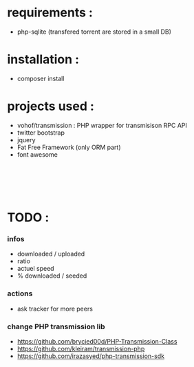 # requirements :
- php-sqlite (transfered torrent are stored in a small DB)

# installation :
- composer install

# projects used :
- vohof/transmission : PHP wrapper for transmisison RPC API
- twitter bootstrap
- jquery
- Fat Free Framework (only ORM part)
- font awesome

<br/>
<br/>
<br/>
<br/>

# TODO :
### infos
- downloaded / uploaded
- ratio
- actuel speed
- % downloaded / seeded

### actions
- ask tracker for more peers

### change PHP transmission lib
- https://github.com/brycied00d/PHP-Transmission-Class
- https://github.com/kleiram/transmission-php
- https://github.com/irazasyed/php-transmission-sdk

